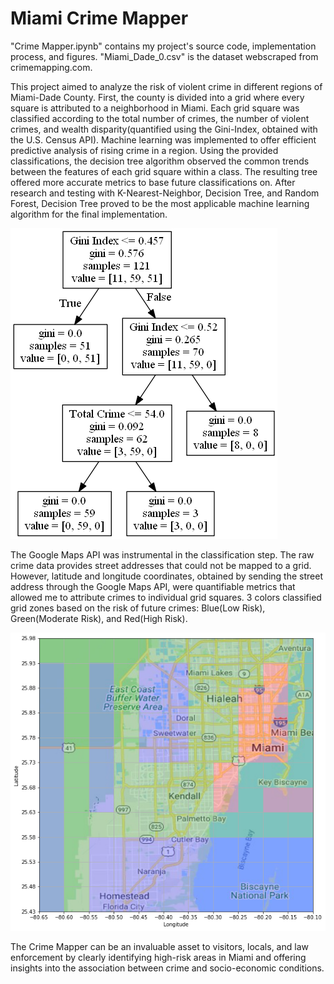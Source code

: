 # Miami Crime Mapper

"Crime Mapper.ipynb" contains my project's source code, implementation process, and figures. "Miami_Dade_0.csv" is the dataset webscraped from crimemapping.com.

This project aimed to analyze the risk of violent crime in different regions of Miami-Dade County. First, the county is divided into a grid where every square is attributed to a neighborhood in Miami. Each grid square was classified according to the total number of crimes, the number of violent crimes, and wealth disparity(quantified using the Gini-Index, obtained with the U.S. Census API). Machine learning was implemented to offer efficient predictive analysis of rising crime in a region. Using the provided classifications, the decision tree algorithm observed the common trends between the features of each grid square within a class. The resulting tree offered more accurate metrics to base future classifications on. After research and testing with K-Nearest-Neighbor, Decision Tree, and Random Forest, Decision Tree proved to be the most applicable machine learning algorithm for the final implementation.

![alt text](https://github.com/kevin-m-v/Crime-Mapper/blob/main/Decision%20Tree.png)

The Google Maps API was instrumental in the classification step. The raw crime data provides street addresses that could not be mapped to a grid. However, latitude and longitude coordinates, obtained by sending the street address through the Google Maps API, were quantifiable metrics that allowed me to attribute crimes to individual grid squares. 3 colors classified grid zones based on the risk of future crimes: Blue(Low Risk), Green(Moderate Risk), and Red(High Risk).

![alt text](https://github.com/kevin-m-v/Crime-Mapper/blob/main/Crime%20Hotspot%20Map.png)

The Crime Mapper can be an invaluable asset to visitors, locals, and law enforcement by clearly identifying high-risk areas in Miami and offering insights into the association between crime and socio-economic conditions.

